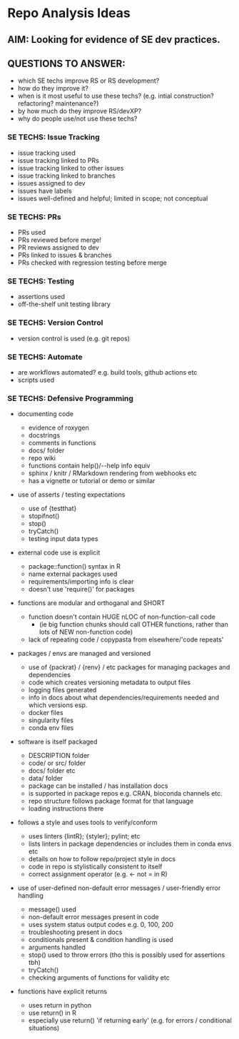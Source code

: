 # Repo Analysis Ideas

## AIM: Looking for evidence of SE dev practices.  
## QUESTIONS TO ANSWER: 
 * which SE techs improve RS or RS development?  
 * how do they improve it?  
 * when is it most useful to use these techs? (e.g. intial construction? refactoring? maintenance?)  
 * by how much do they improve RS/devXP?  
 * why do people use/not use these techs?  


### SE TECHS: Issue Tracking  
 - issue tracking used  
 - issue tracking linked to PRs  
 - issue tracking linked to other issues  
 - issue tracking linked to branches  
 - issues assigned to dev  
 - issues have labels  
 - issues well-defined and helpful; limited in scope; not conceptual     

### SE TECHS: PRs  
 - PRs used  
 - PRs reviewed before merge! 
 - PR reviews assigned to dev  
 - PRs linked to issues & branches  
 - PRs checked with regression testing before merge

### SE TECHS: Testing  

- assertions used  
- off-the-shelf unit testing library

### SE TECHS: Version Control  
- version control is used  (e.g. git repos)

### SE TECHS: Automate 
- are workflows automated? e.g. build tools, github actions etc  
- scripts used  

### SE TECHS: Defensive Programming  

 - documenting code   
    - evidence of roxygen  
    - docstrings  
    - comments in functions  
    - docs/ folder  
    - repo wiki  
    - functions contain help()/--help info equiv  
    - sphinx / knitr / RMarkdown rendering from webhooks etc   
    - has a vignette or tutorial or demo or similar  
    
 - use of asserts / testing expectations  
    - use of {testthat}  
    - stopifnot() 
    - stop()  
    - tryCatch()  
    - testing input data types

 - external code use is explicit  
    - package::function() syntax in R  
    - name external packages used  
    - requirements/importing info is clear  
    - doesn't use 'require()' for packages

 - functions are modular and orthoganal and SHORT  
    - function doesn't contain HUGE nLOC of non-function-call code 
      - (ie big function chunks should call OTHER functions, 
        rather than lots of NEW non-function code) 
    - lack of repeating code / copypasta from elsewhere/'code repeats'  

 - packages / envs are managed and versioned  
    - use of {packrat} / {renv} / etc packages for managing packages and dependencies  
    - code which creates versioning metadata to output files  
    - logging files generated  
    - info in docs about what dependencies/requirements needed and which versions esp.  
    - docker files  
    - singularity files  
    - conda env files  

 - software is itself packaged  
    - DESCRIPTION folder  
    - code/ or src/ folder 
    - docs/ folder etc  
    - data/ folder  
    - package can be installed / has installation docs  
    - is supported in package repos e.g. CRAN, bioconda channels etc.  
    - repo structure follows package format for that language  
    - loading instructions there  

 - follows a style and uses tools to verify/conform  
    - uses linters  {lintR}; {styler}; pylint; etc 
    - lists linters in package dependencies or includes them in conda envs etc  
    - details on how to follow repo/project style in docs  
    - code in repo is stylistically consistent to itself  
    - correct assignment operator (e.g. <- not = in R)  

 - use of user-defined non-default error messages / user-friendly error handling   
    - message() used  
    - non-default error messages present in code  
    - uses system status output codes e.g. 0, 100, 200  
    - troubleshooting present in docs  
    - conditionals present &  condition handling is used  
    - arguments handled  
    - stop() used to throw errors (tho this is possibly used for assertions tbh)  
    - tryCatch()  
    - checking arguments of functions for validity etc  
   
 - functions have explicit returns  
    - uses return in python  
    - use return() in R  
    - especially use return() 'if returning early' (e.g. for errors / conditional situations)  